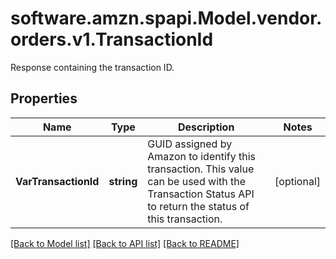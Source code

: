 # software.amzn.spapi.Model.vendor.orders.v1.TransactionId
Response containing the transaction ID.

## Properties

Name | Type | Description | Notes
------------ | ------------- | ------------- | -------------
**VarTransactionId** | **string** | GUID assigned by Amazon to identify this transaction. This value can be used with the Transaction Status API to return the status of this transaction. | [optional] 

[[Back to Model list]](../README.md#documentation-for-models) [[Back to API list]](../README.md#documentation-for-api-endpoints) [[Back to README]](../README.md)

